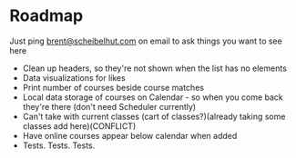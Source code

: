 # Roadmap

Just ping brent@scheibelhut.com on email to ask things you want to see here

- Clean up headers, so they're not shown when the list has no elements
- Data visualizations for likes
- Print number of courses beside course matches
- Local data storage of courses on Calendar - so when you come back they're there (don't need Scheduler currently)
- Can't take with current classes (cart of classes?)(already taking some classes add here)(CONFLICT)
- Have online courses appear below calendar when added
- Tests. Tests. Tests.